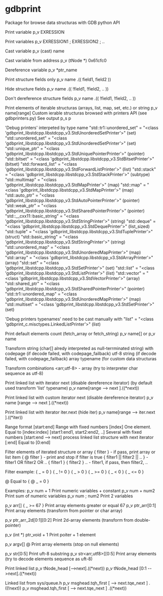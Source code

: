 # gdbprint

Package for browse data structuras with GDB python API

Print variable
  p_v EXRESSION

Print variables
  p_v EXRESSION1 ; EXRESSION2 ; ..
  
Cast variable
  p_v (cast) name

Cast variable from address
  p_v (tNode *) 0x61cfc0

Dereference variable
  p_v *ptr_name

Print structure fields only
  p_v name .(( field1, field2 ))
  
Hide structure fields
  p_v name .(( !field1, !field2, .. ))
  
Don't dereference structure fields
  p_v name .(( !field1, !field2, .. ))

Print elements of iterable structuras (arrays, list, map, set, etc.) or string
  p_v name[range]
Custom ierable structuras browsed with printers API (see gdbprinters.py)
See output
  p_s p

'Debug printers' interpeted by type name
"std::tr1::unordered_set" = "<class 'gdbprint_libstdcpp.libstdcpp_v3.StdUnorderedSetPrinter'>" (set)
"std::unordered_set" = "<class 'gdbprint_libstdcpp.libstdcpp_v3.StdUnorderedSetPrinter'>" (set)
"std::unique_ptr" = "<class 'gdbprint_libstdcpp.libstdcpp_v3.StdUniquePointerPrinter'>" (pointer)
"std::bitset" = "<class 'gdbprint_libstdcpp.libstdcpp_v3.StdBitsetPrinter'>" (bitset)
"std::forward_list" = "<class 'gdbprint_libstdcpp.libstdcpp_v3.StdForwardListPrinter'>" (list)
"std::stack" = "<class 'gdbprint_libstdcpp.libstdcpp_v3.StdStackPrinter'>" (subtype)
"std::multimap" = "<class 'gdbprint_libstdcpp.libstdcpp_v3.StdMapPrinter'>" (map)
"std::map" = "<class 'gdbprint_libstdcpp.libstdcpp_v3.StdMapPrinter'>" (map)
"std::auto_ptr" = "<class 'gdbprint_libstdcpp.libstdcpp_v3.StdAutoPointerPrinter'>" (pointer)
"std::weak_ptr" = "<class 'gdbprint_libstdcpp.libstdcpp_v3.StdSharedPointerPrinter'>" (pointer)
"std::__cxx11::basic_string" = "<class 'gdbprint_libstdcpp.libstdcpp_v3.StdStringPrinter'>" (string)
"std::deque" = "<class 'gdbprint_libstdcpp.libstdcpp_v3.StdDequePrinter'>" (list_sized)
"std::tuple" = "<class 'gdbprint_libstdcpp.libstdcpp_v3.StdTuplePrinter'>" (struct)
"std::basic_string" = "<class 'gdbprint_libstdcpp.libstdcpp_v3.StdStringPrinter'>" (string)
"std::unordered_map" = "<class 'gdbprint_libstdcpp.libstdcpp_v3.StdUnorderedMapPrinter'>" (map)
"std::array" = "<class 'gdbprint_libstdcpp.libstdcpp_v3.StdArrayPrinter'>" (array)
"std::set" = "<class 'gdbprint_libstdcpp.libstdcpp_v3.StdSetPrinter'>" (set)
"std::list" = "<class 'gdbprint_libstdcpp.libstdcpp_v3.StdListPrinter'>" (list)
"std::vector" = "<class 'gdbprint_libstdcpp.libstdcpp_v3.StdVectorPrinter'>" (array)
"std::shared_ptr" = "<class 'gdbprint_libstdcpp.libstdcpp_v3.StdSharedPointerPrinter'>" (pointer)
"std::tr1::unordered_map" = "<class 'gdbprint_libstdcpp.libstdcpp_v3.StdUnorderedMapPrinter'>" (map)
"std::multiset" = "<class 'gdbprint_libstdcpp.libstdcpp_v3.StdSetPrinter'>" (set)

'Debug printers typenames' need to be cast manually with <typename>
"list" = "<class 'gdbprint_c.misctypes.LinkedListPrinter'>" (list)


Print default elements count (fetch_array or fetch_string)
  p_v name[]
or
  p_v name

Transform
<str>         string (char[] alredy interpreted as null-terrminated string) with codepage (if decode failed, with codepage_failback)
<utf-8>       utf-8 string (if decode failed, with codepage_failback)
<arr>         array
<typename>    typename (for custom data structuras
  
Transform combinations
<arr,utf-8>   - array (try to interpreter char sequence as utf-8)

Print linked list with iterator next (disable dereference iterator) (by default used transform 'list' typename)
  p_v name[range --> next ].((*next))

Print linked list with custom iterator next (disable dereference iterator)
  p_v name <list> [range --> next ].((*next))

Print linked list with iterator iter.next (hide iter)
  p_v name[range --> iter.next ].((*iter))

Range format
[start:end] Range with fixed numbers
[index] One element. Equal to [index:index]
[start1:end1, start2:end2, ..] Several with fixed numbers
[start:end --> next] process linked list structure with next iterator 
[:end] Equal to [0:end]

Filter elements of iterated structure or array
{ filter } - if pass, print array or list item 
{ @ filter } - print and stop if filter is true
{ filter1 || filter2 || .. } - filter1 OR filter2 OR ..
{ filter1 } { filter2 } .. - filter1, if pass, then filter2, ..

Filter example:
{ _ = 0 }
{ _ != 0 }
{ _ > 0 }
{ _ >= 0 }
{ _ < 0 }
{ _ <= 0 }

@ Equal to { @ _ = 0 }


Examples:
p_v num + 1                          Print numeric variables + constant
p_v num + num2                       Print sum of numeric variables
p_v num ; num2                       Print 2 variables

p_v arr[] { _ >= 67 }                Print array elements greater or equal 67
p_v ptr_arr<arr>[0:1]                Print array elements (transform from pointer or char array)

p_v ptr_arr_2d<arr>[0:1]<arr>[0:2]   Print 2d-array elements (transform from double-pointer)

p_v (int *) ptr_void + 1             Print poiter + 1 element

p_v argv<arr>[] @                    Print array elements (stop on null elements)

p_v str<utf8>[0:5]                   Print uft-8 substring
p_v str<arr,utf8>[[0:5]              Print array elements (try to decode elements sequence as uft-8)

Print linked list
p_v tNode_head <list> [-->next].((*next))
p_v tNode_head <list> [0:1 -->next].((*next)) 

Linked list from sys/queue.h
p_v msghead.tqh_first <list> [ --> next.tqe_next ] .((!next))
p_v msghead.tqh_first <list> [ --> next.tqe_next ] .((*next))
